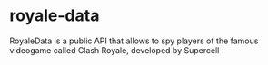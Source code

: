 # royale-data
RoyaleData is a public API that allows to spy players of the famous videogame called Clash Royale, developed by Supercell
